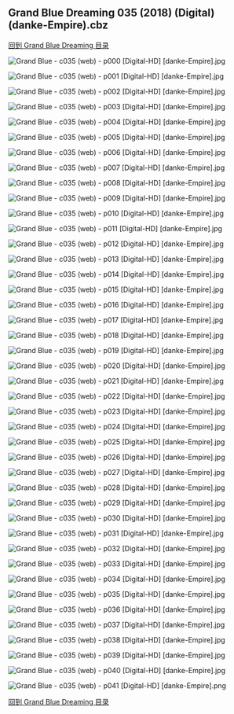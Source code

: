 ## Grand Blue Dreaming 035 (2018) (Digital) (danke-Empire).cbz


[回到 Grand Blue Dreaming 目录](https://github.com/alicewish/markdown/blob/master/series/Grand-Blue-Dreaming.md)


![Grand Blue - c035 (web) - p000 [Digital-HD] [danke-Empire].jpg](https://wx1.sinaimg.cn/large/6a9fdecagy1fpewk6p2mhj21j82cw7wh.jpg)

![Grand Blue - c035 (web) - p001 [Digital-HD] [danke-Empire].jpg](https://wx1.sinaimg.cn/large/6a9fdecagy1fpewke4y4hj21kw28zkjl.jpg)

![Grand Blue - c035 (web) - p002 [Digital-HD] [danke-Empire].jpg](https://wx1.sinaimg.cn/large/6a9fdecagy1fpewkk42kvj21kw28z7wh.jpg)

![Grand Blue - c035 (web) - p003 [Digital-HD] [danke-Empire].jpg](https://wx1.sinaimg.cn/large/6a9fdecagy1fpewksa5wcj21kw28zqv5.jpg)

![Grand Blue - c035 (web) - p004 [Digital-HD] [danke-Empire].jpg](https://wx1.sinaimg.cn/large/6a9fdecagy1fpewkyesmdj21kw28z4qp.jpg)

![Grand Blue - c035 (web) - p005 [Digital-HD] [danke-Empire].jpg](https://wx1.sinaimg.cn/large/6a9fdecagy1fpewl5hgebj21kw28ze81.jpg)

![Grand Blue - c035 (web) - p006 [Digital-HD] [danke-Empire].jpg](https://wx1.sinaimg.cn/large/6a9fdecagy1fpewlcbh5zj21kw28znpd.jpg)

![Grand Blue - c035 (web) - p007 [Digital-HD] [danke-Empire].jpg](https://wx1.sinaimg.cn/large/6a9fdecagy1fpewlge3b5j21kw28z4qp.jpg)

![Grand Blue - c035 (web) - p008 [Digital-HD] [danke-Empire].jpg](https://wx1.sinaimg.cn/large/6a9fdecagy1fpewlkx129j21kw28zb29.jpg)

![Grand Blue - c035 (web) - p009 [Digital-HD] [danke-Empire].jpg](https://wx1.sinaimg.cn/large/6a9fdecagy1fpewlq6hfyj21kw28z1kx.jpg)

![Grand Blue - c035 (web) - p010 [Digital-HD] [danke-Empire].jpg](https://wx1.sinaimg.cn/large/6a9fdecagy1fpewlwhepvj21kw28zkjl.jpg)

![Grand Blue - c035 (web) - p011 [Digital-HD] [danke-Empire].jpg](https://wx1.sinaimg.cn/large/6a9fdecagy1fpewm2z3dyj21kw28ze81.jpg)

![Grand Blue - c035 (web) - p012 [Digital-HD] [danke-Empire].jpg](https://wx1.sinaimg.cn/large/6a9fdecagy1fpewm87ycpj21kw28z7wh.jpg)

![Grand Blue - c035 (web) - p013 [Digital-HD] [danke-Empire].jpg](https://wx1.sinaimg.cn/large/6a9fdecagy1fpewmdafgqj21kw28zb29.jpg)

![Grand Blue - c035 (web) - p014 [Digital-HD] [danke-Empire].jpg](https://wx1.sinaimg.cn/large/6a9fdecagy1fpewmjbocej21kw28z7wh.jpg)

![Grand Blue - c035 (web) - p015 [Digital-HD] [danke-Empire].jpg](https://wx1.sinaimg.cn/large/6a9fdecagy1fpewmp64ygj21kw28z4qp.jpg)

![Grand Blue - c035 (web) - p016 [Digital-HD] [danke-Empire].jpg](https://wx1.sinaimg.cn/large/6a9fdecagy1fpewmv7pqdj21kw28zhdt.jpg)

![Grand Blue - c035 (web) - p017 [Digital-HD] [danke-Empire].jpg](https://wx1.sinaimg.cn/large/6a9fdecagy1fpewn1vq9jj21kw28zhdu.jpg)

![Grand Blue - c035 (web) - p018 [Digital-HD] [danke-Empire].jpg](https://wx1.sinaimg.cn/large/6a9fdecagy1fpewnan0yjj21kw28zb2a.jpg)

![Grand Blue - c035 (web) - p019 [Digital-HD] [danke-Empire].jpg](https://wx1.sinaimg.cn/large/6a9fdecagy1fpewnfpxxlj21kw28zkjl.jpg)

![Grand Blue - c035 (web) - p020 [Digital-HD] [danke-Empire].jpg](https://wx1.sinaimg.cn/large/6a9fdecagy1fpewnoc50tj21kw28zqv5.jpg)

![Grand Blue - c035 (web) - p021 [Digital-HD] [danke-Empire].jpg](https://wx1.sinaimg.cn/large/6a9fdecagy1fpewnu2luwj21kw28zhdt.jpg)

![Grand Blue - c035 (web) - p022 [Digital-HD] [danke-Empire].jpg](https://wx1.sinaimg.cn/large/6a9fdecagy1fpewo3ntj0j21kw28zb2a.jpg)

![Grand Blue - c035 (web) - p023 [Digital-HD] [danke-Empire].jpg](https://wx1.sinaimg.cn/large/6a9fdecagy1fpeworgio9j21kw28znpd.jpg)

![Grand Blue - c035 (web) - p024 [Digital-HD] [danke-Empire].jpg](https://wx1.sinaimg.cn/large/6a9fdecagy1fpewp0579kj21kw28zhdt.jpg)

![Grand Blue - c035 (web) - p025 [Digital-HD] [danke-Empire].jpg](https://wx1.sinaimg.cn/large/6a9fdecagy1fpewp6retqj21kw28z7wh.jpg)

![Grand Blue - c035 (web) - p026 [Digital-HD] [danke-Empire].jpg](https://wx1.sinaimg.cn/large/6a9fdecagy1fpewpc7z2yj21kw28z7wh.jpg)

![Grand Blue - c035 (web) - p027 [Digital-HD] [danke-Empire].jpg](https://wx1.sinaimg.cn/large/6a9fdecagy1fpewphfyphj21kw28z7wh.jpg)

![Grand Blue - c035 (web) - p028 [Digital-HD] [danke-Empire].jpg](https://wx1.sinaimg.cn/large/6a9fdecagy1fpewpobbwmj21kw28ze81.jpg)

![Grand Blue - c035 (web) - p029 [Digital-HD] [danke-Empire].jpg](https://wx1.sinaimg.cn/large/6a9fdecagy1fpewpvf5ruj21kw28ze81.jpg)

![Grand Blue - c035 (web) - p030 [Digital-HD] [danke-Empire].jpg](https://wx1.sinaimg.cn/large/6a9fdecagy1fpewq36bjwj21kw28zb29.jpg)

![Grand Blue - c035 (web) - p031 [Digital-HD] [danke-Empire].jpg](https://wx1.sinaimg.cn/large/6a9fdecagy1fpewq944iyj21kw28znpd.jpg)

![Grand Blue - c035 (web) - p032 [Digital-HD] [danke-Empire].jpg](https://wx1.sinaimg.cn/large/6a9fdecagy1fpewqgcbgkj21kw28znpd.jpg)

![Grand Blue - c035 (web) - p033 [Digital-HD] [danke-Empire].jpg](https://wx1.sinaimg.cn/large/6a9fdecagy1fpewqm0saqj21kw28z4qp.jpg)

![Grand Blue - c035 (web) - p034 [Digital-HD] [danke-Empire].jpg](https://wx1.sinaimg.cn/large/6a9fdecagy1fpewqrggxdj21kw28ze81.jpg)

![Grand Blue - c035 (web) - p035 [Digital-HD] [danke-Empire].jpg](https://wx1.sinaimg.cn/large/6a9fdecagy1fpewqwane4j21kw28z4qp.jpg)

![Grand Blue - c035 (web) - p036 [Digital-HD] [danke-Empire].jpg](https://wx1.sinaimg.cn/large/6a9fdecagy1fpewr1g4g3j21kw28z4qp.jpg)

![Grand Blue - c035 (web) - p037 [Digital-HD] [danke-Empire].jpg](https://wx1.sinaimg.cn/large/6a9fdecagy1fpewr9c4a5j21kw28zqv5.jpg)

![Grand Blue - c035 (web) - p038 [Digital-HD] [danke-Empire].jpg](https://wx1.sinaimg.cn/large/6a9fdecagy1fpewrflhfoj21kw28zb2a.jpg)

![Grand Blue - c035 (web) - p039 [Digital-HD] [danke-Empire].jpg](https://wx1.sinaimg.cn/large/6a9fdecagy1fpewrmf5odj21kw28znpd.jpg)

![Grand Blue - c035 (web) - p040 [Digital-HD] [danke-Empire].jpg](https://wx1.sinaimg.cn/large/6a9fdecagy1fpewrsy8kej21kw28zx6p.jpg)

![Grand Blue - c035 (web) - p041 [Digital-HD] [danke-Empire].png](https://wx1.sinaimg.cn/large/6a9fdecagy1fpewrv6t69j21kw28z0qv.jpg)

[回到 Grand Blue Dreaming 目录](https://github.com/alicewish/markdown/blob/master/series/Grand-Blue-Dreaming.md)

